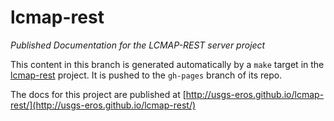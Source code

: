 # lcmap-rest

*Published Documentation for the LCMAP-REST server project*

This content in this branch is generated automatically by a ``make`` target in
the [lcmap-rest](http://github.com/usgs-eros/lcmap-rest) project. It is pushed
to the ``gh-pages`` branch of its repo.

The docs for this project are published at
[http://usgs-eros.github.io/lcmap-rest/](http://usgs-eros.github.io/lcmap-rest/)
